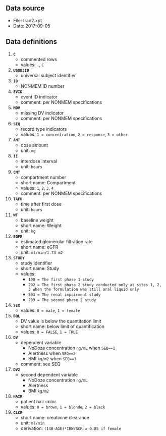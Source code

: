 Data source
-----------

-   File: tran2.xpt
-   Date: 2017-09-05

Data definitions
----------------

1.  **`C`**
    -   commented rows
    -   values: `.`, `C`
2.  **`USUBJID`**
    -   universal subject identifier
3.  **`ID`**
    -   NONMEM ID number
4.  **`EVID`**
    -   event ID indicator
    -   comment: per NONMEM specifications
5.  **`MDV`**
    -   missing DV indicator
    -   comment: per NONMEM specifications
6.  **`SEQ`**
    -   record type indicators
    -   values: `1 = concentration`, `2 = response`, `3 = other`
7.  **`AMT`**
    -   dose amount
    -   unit: `mg`
8.  **`II`**
    -   interdose interval
    -   unit: `hours`
9.  **`CMT`**
    -   compartment number
    -   short name: Compartment
    -   values: `1`, `2`, `3`, `4`
    -   comment: per NONMEM specifications
10. **`TAFD`**
    -   time after first dose
    -   unit: `hours`
11. **`WT`**
    -   baseline weight
    -   short name: Weight
    -   unit: `kg`
12. **`EGFR`**
    -   estimated glomerular filtration rate
    -   short name: eGFR
    -   unit: `ml/min/1.73 m2`
13. **`STUDY`**
    -   study identifier
    -   short name: Study
    -   values:
        -   `100 = The first phase 1 study`
        -   `202 = The first phase 2 study conducted only at sites 1, 2, 3 when the formulation was still oral liquid only`
        -   `303 = The renal impairment study`
        -   `203 = The second phase 2 study`
14. **`SEX`**
    -   values: `0 = male`, `1 = female`
15. **`BQL`**
    -   DV value is below the quantitation limit
    -   short name: below limit of quantification
    -   values: `0 = FALSE`, `1 = TRUE`
16. **`DV`**
    -   dependent variable
        -   NoDoze concentration `ng/mL` when `SEQ==1`
        -   Alertness when `SEQ==2`
        -   BMI `kg/m2` when `SEQ==3`
    -   comment: see SEQ
17. **`DV2`**
    -   second dependent variable
        -   NoDoze concentration `ng/mL`
        -   Alertness
        -   BMI `kg/m2`
18. **`HAIR`**
    -   patient hair color
    -   values: `0 = brown`, `1 = blonde`, `2 = black`
19. **`CLCR`**
    -   short name: creatinine clearance
    -   unit: `ml/min`
    -   derivation: `(140-AGE)*IBW/SCR`; `x 0.85 if female`
